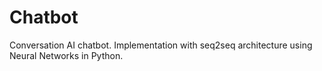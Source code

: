 # Chatbot
Conversation AI chatbot. Implementation with seq2seq architecture using Neural Networks in Python.

